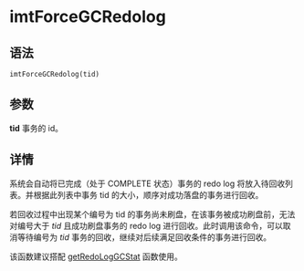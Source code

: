 # imtForceGCRedolog

## 语法

`imtForceGCRedolog(tid)`

## 参数

**tid** 事务的 id。

## 详情

系统会自动将已完成（处于 COMPLETE 状态）事务的 redo log 将放入待回收列表。并根据此列表中事务 tid
的大小，顺序对成功落盘的事务进行回收。

若回收过程中出现某个编号为 tid 的事务尚未刷盘，在该事务被成功刷盘前，无法对编号大于 *tid* 且成功刷盘事务的
redo log 进行回收。此时调用该命令，可以取消等待编号为 *tid* 事务的回收，继续对后续满足回收条件的事务进行回收。

该函数建议搭配 [getRedoLogGCStat](../g/getRedoLogGCStat.html) 函数使用。

